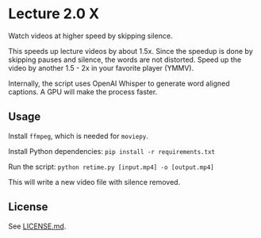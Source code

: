 # Lecture 2.0 X

Watch videos at higher speed by skipping silence.

This speeds up lecture videos by about 1.5x. Since the speedup is done by skipping pauses and silence, the words are not distorted. Speed up the video by another 1.5 - 2x in your favorite player (YMMV).

Internally, the script uses OpenAI Whisper to generate word aligned captions. A GPU will make the process faster.

## Usage

Install `ffmpeg`, which is needed for `moviepy`.

Install Python dependencies: `pip install -r requirements.txt`

Run the script: `python retime.py [input.mp4] -o [output.mp4]`

This will write a new video file with silence removed.

## License

See [LICENSE.md](LICENSE.md).